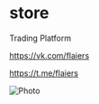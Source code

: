 # store

Trading Platform

https://vk.com/flaiers

https://t.me/flaiers

![Photo](https://i.yapx.ru/LFiAR.jpg)
